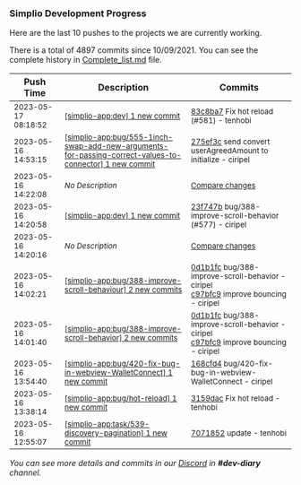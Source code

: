 
### Simplio Development Progress

Here are the last 10 pushes to the projects we are currently working.

There is a total of 4897 commits since 10/09/2021. You can see the complete history in
 [Complete_list.md](Complete_list.md) file.

| Push Time | Description | Commits |
| --- | --- | --- |
| <sub>2023-05-17 08:18:52</sub> | <sub>[[simplio-app:dev] 1 new commit](https://github.com/SimplioOfficial/simplio-app/commit/83c8ba72827526c10986e50110794de5ddb50f89)</sub> | <sub>[83c8ba7](https://github.com/SimplioOfficial/simplio-app/commit/83c8ba72827526c10986e50110794de5ddb50f89) Fix hot reload (#581) - tenhobi</sub> |
| <sub>2023-05-16 14:53:15</sub> | <sub>[[simplio-app:bug/555\-1inch\-swap\-add\-new\-arguments\-for\-passing\-correct\-values\-to\-connector] 1 new commit](https://github.com/SimplioOfficial/simplio-app/commit/275ef3c5c8ad3a7c2e217c485bb91b158e2cd4da)</sub> | <sub>[275ef3c](https://github.com/SimplioOfficial/simplio-app/commit/275ef3c5c8ad3a7c2e217c485bb91b158e2cd4da) send convert userAgreedAmount to initialize - ciripel</sub> |
| <sub>2023-05-16 14:22:08</sub> | <sub>_No Description_</sub> | <sub>[Compare changes](https://github.com/SimplioOfficial/simplio-app/compare/168cfd44e7f5...a6d8e0a0b08f)</sub> |
| <sub>2023-05-16 14:20:58</sub> | <sub>[[simplio-app:dev] 1 new commit](https://github.com/SimplioOfficial/simplio-app/commit/23f747bbd65dd9fa80a0606c435f1724ae63ff04)</sub> | <sub>[23f747b](https://github.com/SimplioOfficial/simplio-app/commit/23f747bbd65dd9fa80a0606c435f1724ae63ff04) bug/388-improve-scroll-behavior (#577) - ciripel</sub> |
| <sub>2023-05-16 14:20:16</sub> | <sub>_No Description_</sub> | <sub>[Compare changes](https://github.com/SimplioOfficial/simplio-app/compare/c97bfc9e7fd7...b2ef4d6b10e9)</sub> |
| <sub>2023-05-16 14:02:21</sub> | <sub>[[simplio-app:bug/388\-improve\-scroll\-behaviour] 2 new commits](https://github.com/SimplioOfficial/simplio-app/compare/0d1b1fc0d0f7^...c97bfc9e7fd7)</sub> | <sub>[0d1b1fc](https://github.com/SimplioOfficial/simplio-app/commit/0d1b1fc0d0f7d959ee1a9350604107a99bdbee3a) bug/388-improve-scroll-behavior - ciripel<br>[c97bfc9](https://github.com/SimplioOfficial/simplio-app/commit/c97bfc9e7fd774253daa3746dd8c7efbc597aaed) improve bouncing - ciripel</sub> |
| <sub>2023-05-16 14:01:40</sub> | <sub>[[simplio-app:bug/388\-improve\-scroll\-behavior] 2 new commits](https://github.com/SimplioOfficial/simplio-app/compare/0d1b1fc0d0f7^...c97bfc9e7fd7)</sub> | <sub>[0d1b1fc](https://github.com/SimplioOfficial/simplio-app/commit/0d1b1fc0d0f7d959ee1a9350604107a99bdbee3a) bug/388-improve-scroll-behavior - ciripel<br>[c97bfc9](https://github.com/SimplioOfficial/simplio-app/commit/c97bfc9e7fd774253daa3746dd8c7efbc597aaed) improve bouncing - ciripel</sub> |
| <sub>2023-05-16 13:54:40</sub> | <sub>[[simplio-app:bug/420\-fix\-bug\-in\-webview\-WalletConnect] 1 new commit](https://github.com/SimplioOfficial/simplio-app/commit/168cfd44e7f5b8a9ee61e1f4c132b4d9f6554ba8)</sub> | <sub>[168cfd4](https://github.com/SimplioOfficial/simplio-app/commit/168cfd44e7f5b8a9ee61e1f4c132b4d9f6554ba8) bug/420-fix-bug-in-webview-WalletConnect - ciripel</sub> |
| <sub>2023-05-16 13:38:14</sub> | <sub>[[simplio-app:bug/hot\-reload] 1 new commit](https://github.com/SimplioOfficial/simplio-app/commit/3159daca6b41e468434b39394f78f684263943fc)</sub> | <sub>[3159dac](https://github.com/SimplioOfficial/simplio-app/commit/3159daca6b41e468434b39394f78f684263943fc) Fix hot reload - tenhobi</sub> |
| <sub>2023-05-16 12:55:07</sub> | <sub>[[simplio-app:task/539\-discovery\-pagination] 1 new commit](https://github.com/SimplioOfficial/simplio-app/commit/7071852785effe9ec6efabd5b94022fdfc992576)</sub> | <sub>[7071852](https://github.com/SimplioOfficial/simplio-app/commit/7071852785effe9ec6efabd5b94022fdfc992576) update - tenhobi</sub> |

_You can see more details and commits in our [Discord](https://discord.gg/aKhjuwZmdP) in **#dev-diary** channel._
